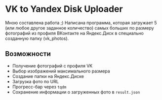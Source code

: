 # VK to Yandex Disk Uploader

Мною составлена работа ;)
Написана программа, которая загружает 5 (или любое другое заданное количество) самых больших по размеру фотографий из профиля ВКонтакте на Яндекс.Диск в специально созданную папку (vk_photos).

## Возможности
- Получение фотографий с профиля VK
- Выбор изображений максимального размера
- Создание папки на Яндекс.Диске
- Загрузка фото по URL
- Прогресс-бар через `tqdm`
- Сохранение информации о загруженных фото в `result.json`
